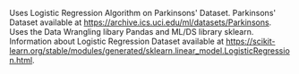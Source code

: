Uses Logistic Regression Algorithm on Parkinsons' Dataset. Parkinsons' Dataset available at https://archive.ics.uci.edu/ml/datasets/Parkinsons. Uses the Data Wrangling libary 
Pandas and ML/DS library sklearn. Information about Logistic Regression Dataset available at https://scikit-learn.org/stable/modules/generated/sklearn.linear_model.LogisticRegression.html.
